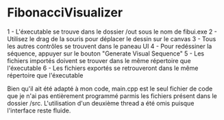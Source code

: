 # FibonacciVisualizer

1 - L'éxecutable se trouve dans le dossier /out sous le nom de fibui.exe
2 - Utilisez le drag de la souris pour déplacer le dessin sur le canvas
3 - Tous les autres contrôles se trouvent dans le paneau UI
4 - Pour redéssiner la séquence, appuyer sur le bouton "Generate Visual Sequence"
5 - Les fichiers importés doivent se trouver dans le même répertoire que l'éxecutable
6 - Les fichiers exportés se retrouveront dans le même répertoire que l'éxecutable

Bien qu'il ait été adapté à mon code, main.cpp est le seul fichier de code que je n'ai pas entièrement programmé parmis les fichiers présent dans le dossier /src.
L'utilisation d'un deuxième thread a été omis puisque l'interface reste fluide.
